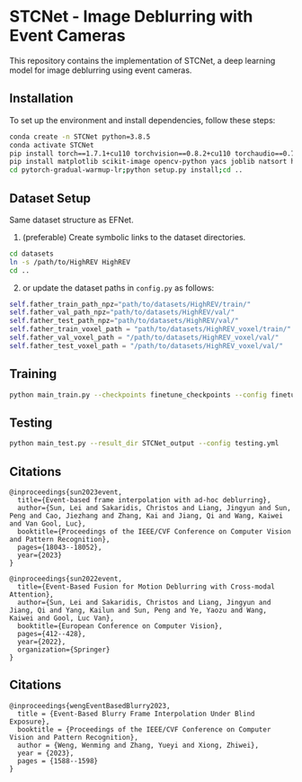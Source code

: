 # STCNet - Image Deblurring with Event Cameras
This repository contains the implementation of STCNet, a deep learning model for image deblurring using event cameras.

## Installation

To set up the environment and install dependencies, follow these steps:


```bash
conda create -n STCNet python=3.8.5
conda activate STCNet
pip install torch==1.7.1+cu110 torchvision==0.8.2+cu110 torchaudio==0.7.2 -f https://download.pytorch.org/whl/torch_stable.html
pip install matplotlib scikit-image opencv-python yacs joblib natsort h5py tqdm loguru tensorboard lpips einops torchinfo
cd pytorch-gradual-warmup-lr;python setup.py install;cd ..
```

## Dataset Setup
Same dataset structure as EFNet.
1. (preferable) Create symbolic links to the dataset directories.
```bash
cd datasets
ln -s /path/to/HighREV HighREV 
cd ..
```
2. or update the dataset paths in `config.py` as follows:
```python
self.father_train_path_npz="path/to/datasets/HighREV/train/"
self.father_val_path_npz="path/to/datasets/HighREV/val/"
self.father_test_path_npz="path/to/datasets/HighREV/val/"
self.father_train_voxel_path = "path/to/datasets/HighREV_voxel/train/"
self.father_val_voxel_path = "/path/to/datasets/HighREV_voxel/val/"
self.father_test_voxel_path = "/path/to/datasets/HighREV_voxel/val/"
```

## Training
```bash 
python main_train.py --checkpoints finetune_checkpoints --config finetune_training.yml --log_dir finetune_logs --method unet
```
## Testing
```bash
python main_test.py --result_dir STCNet_output --config testing.yml
```

## Citations

```
@inproceedings{sun2023event,
  title={Event-based frame interpolation with ad-hoc deblurring},
  author={Sun, Lei and Sakaridis, Christos and Liang, Jingyun and Sun, Peng and Cao, Jiezhang and Zhang, Kai and Jiang, Qi and Wang, Kaiwei and Van Gool, Luc},
  booktitle={Proceedings of the IEEE/CVF Conference on Computer Vision and Pattern Recognition},
  pages={18043--18052},
  year={2023}
}

@inproceedings{sun2022event,
  title={Event-Based Fusion for Motion Deblurring with Cross-modal Attention},
  author={Sun, Lei and Sakaridis, Christos and Liang, Jingyun and Jiang, Qi and Yang, Kailun and Sun, Peng and Ye, Yaozu and Wang, Kaiwei and Gool, Luc Van},
  booktitle={European Conference on Computer Vision},
  pages={412--428},
  year={2022},
  organization={Springer}
}
```

## Citations
```
@inproceedings{wengEventBasedBlurry2023,
  title = {Event-Based Blurry Frame Interpolation Under Blind Exposure},
  booktitle = {Proceedings of the IEEE/CVF Conference on Computer Vision and Pattern Recognition},
  author = {Weng, Wenming and Zhang, Yueyi and Xiong, Zhiwei},
  year = {2023},
  pages = {1588--1598}
}
```

